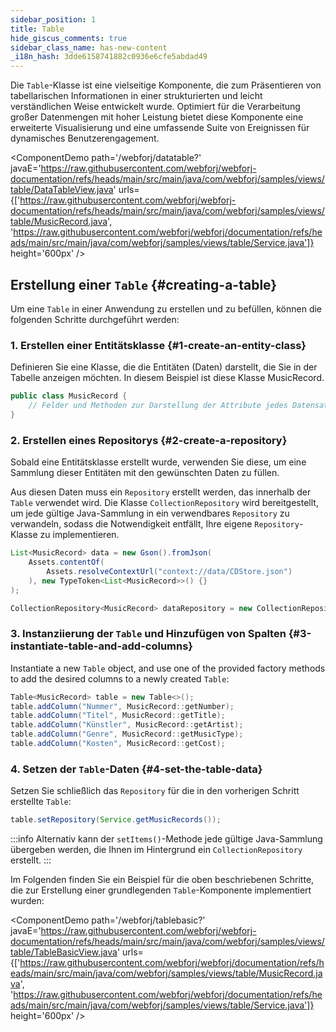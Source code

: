 ```yaml
---
sidebar_position: 1
title: Table
hide_giscus_comments: true
sidebar_class_name: has-new-content
_i18n_hash: 3dde6158741882c0936e6cfe5abdad49
---
```

<DocChip chip='shadow' />
<DocChip chip='name' label="dwc-table" />
<DocChip chip='since' label='24.00' />
<JavadocLink type="table" location="com/webforj/component/table/Table" top='true'/>

Die `Table`-Klasse ist eine vielseitige Komponente, die zum Präsentieren von tabellarischen Informationen in einer strukturierten und leicht verständlichen Weise entwickelt wurde. Optimiert für die Verarbeitung großer Datenmengen mit hoher Leistung bietet diese Komponente eine erweiterte Visualisierung und eine umfassende Suite von Ereignissen für dynamisches Benutzerengagement.

<ComponentDemo 
path='/webforj/datatable?' 
javaE='https://raw.githubusercontent.com/webforj/webforj-documentation/refs/heads/main/src/main/java/com/webforj/samples/views/table/DataTableView.java'
urls={['https://raw.githubusercontent.com/webforj/webforj-documentation/refs/heads/main/src/main/java/com/webforj/samples/views/table/MusicRecord.java', 
'https://raw.githubusercontent.com/webforj/webforj/documentation/refs/heads/main/src/main/java/com/webforj/samples/views/table/Service.java']}
height='600px'
/>


## Erstellung einer `Table` {#creating-a-table}

Um eine `Table` in einer Anwendung zu erstellen und zu befüllen, können die folgenden Schritte durchgeführt werden:

### 1. Erstellen einer Entitätsklasse {#1-create-an-entity-class}

Definieren Sie eine Klasse, die die Entitäten (Daten) darstellt, die Sie in der Tabelle anzeigen möchten. In diesem Beispiel ist diese Klasse MusicRecord.

```java
public class MusicRecord {
    // Felder und Methoden zur Darstellung der Attribute jedes Datensatzes
}
```

### 2. Erstellen eines Repositorys {#2-create-a-repository}

Sobald eine Entitätsklasse erstellt wurde, verwenden Sie diese, um eine Sammlung dieser Entitäten mit den gewünschten Daten zu füllen.

Aus diesen Daten muss ein `Repository` erstellt werden, das innerhalb der `Table` verwendet wird. Die Klasse `CollectionRepository` wird bereitgestellt, um jede gültige Java-Sammlung in ein verwendbares `Repository` zu verwandeln, sodass die Notwendigkeit entfällt, Ihre eigene `Repository`-Klasse zu implementieren.

```java
List<MusicRecord> data = new Gson().fromJson(
    Assets.contentOf(
        Assets.resolveContextUrl("context://data/CDStore.json")
    ), new TypeToken<List<MusicRecord>>() {}
);

CollectionRepository<MusicRecord> dataRepository = new CollectionRepository<>(data);
```

### 3. Instanziierung der `Table` und Hinzufügen von Spalten {#3-instantiate-table-and-add-columns}

Instantiate a new `Table` object, and use one of the provided factory methods to add the desired columns to a newly created `Table`:

```java
Table<MusicRecord> table = new Table<>();
table.addColumn("Nummer", MusicRecord::getNumber);
table.addColumn("Titel", MusicRecord::getTitle);
table.addColumn("Künstler", MusicRecord::getArtist);
table.addColumn("Genre", MusicRecord::getMusicType);
table.addColumn("Kosten", MusicRecord::getCost);
```

### 4. Setzen der `Table`-Daten {#4-set-the-table-data}

Setzen Sie schließlich das `Repository` für die in den vorherigen Schritt erstellte `Table`:

```java
table.setRepository(Service.getMusicRecords());
```

:::info
Alternativ kann der `setItems()`-Methode jede gültige Java-Sammlung übergeben werden, die Ihnen im Hintergrund ein `CollectionRepository` erstellt. 
:::

Im Folgenden finden Sie ein Beispiel für die oben beschriebenen Schritte, die zur Erstellung einer grundlegenden `Table`-Komponente implementiert wurden:

<ComponentDemo 
path='/webforj/tablebasic?' 
javaE='https://raw.githubusercontent.com/webforj/webforj-documentation/refs/heads/main/src/main/java/com/webforj/samples/views/table/TableBasicView.java'
urls={['https://raw.githubusercontent.com/webforj/webforj/documentation/refs/heads/main/src/main/java/com/webforj/samples/views/table/MusicRecord.java', 
'https://raw.githubusercontent.com/webforj/webforj/documentation/refs/heads/main/src/main/java/com/webforj/samples/views/table/Service.java']}
height='600px'
/>
